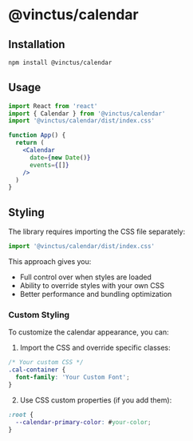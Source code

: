 # @vinctus/calendar

## Installation

```bash
npm install @vinctus/calendar
```

## Usage

```jsx
import React from 'react'
import { Calendar } from '@vinctus/calendar'
import '@vinctus/calendar/dist/index.css'

function App() {
  return (
    <Calendar 
      date={new Date()} 
      events={[]} 
    />
  )
}
```

## Styling

The library requires importing the CSS file separately:

```jsx
import '@vinctus/calendar/dist/index.css'
```

This approach gives you:
- Full control over when styles are loaded
- Ability to override styles with your own CSS
- Better performance and bundling optimization

### Custom Styling

To customize the calendar appearance, you can:

1. Import the CSS and override specific classes:
```css
/* Your custom CSS */
.cal-container {
  font-family: 'Your Custom Font';
}
```

2. Use CSS custom properties (if you add them):
```css
:root {
  --calendar-primary-color: #your-color;
}
```